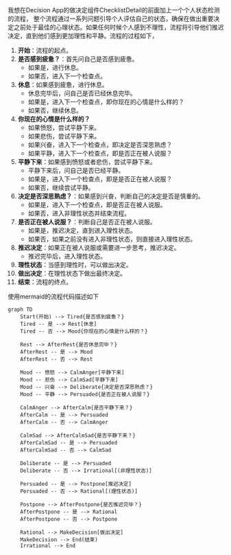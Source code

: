 我想在Decision App的做决定组件ChecklistDetail的前面加上一个个人状态检测的流程，
整个流程通过一系列问题引导个人评估自己的状态，确保在做出重要决定之前处于最佳的心理状态。如果任何时候个人感到不理性，流程将引导他们推迟决定，直到他们感到更加理性和平静。流程的过程如下，
1. **开始**：流程的起点。
2. **是否感到疲惫？**：首先问自己是否感到疲惫。
   - 如果是，进行休息。
   - 如果否，进入下一个检查点。
3. **休息**：如果感到疲惫，进行休息。
   - 休息完毕后，问自己是否已经休息完毕。
   - 如果是，进入下一个检查点，即你现在的心情是什么样的？
   - 如果否，继续休息。
4. **你现在的心情是什么样的？**
   - 如果愤怒，尝试平静下来。
   - 如果悲伤，尝试平静下来。
   - 如果兴奋，进入下一个检查点，即决定是否深思熟虑？
   - 如果平静，进入下一个检查点，即是否正在被人说服？
5. **平静下来**：如果感到愤怒或者悲伤，尝试平静下来。
   - 平静下来后，问自己是否已经平静。
   - 如果是，进入下一个检查点，即是是否正在被人说服？
   - 如果否，继续尝试平静。
6. **决定是否深思熟虑？**：如果感到兴奋，判断自己的决定是否是慎重的。
   - 如果是，进入下一个检查点，即是否正在被人说服。
   - 如果否，进入非理性状态并结束流程。
7. **是否正在被人说服？**：判断自己是否正在被人说服。
   - 如果是，推迟决定，直到进入理性状态。
   - 如果否，如果之前没有进入非理性状态，则直接进入理性状态。
8. **推迟决定**：如果正在被人说服或需要进一步思考，推迟决定。
    - 推迟完毕后，进入理性状态。
9. **理性状态**：当感到理性时，可以做出决定。
10. **做出决定**：在理性状态下做出最终决定。
11. **结束**：流程的终点。

使用mermaid的流程代码描述如下
```mermaid
graph TD
    Start(开始) --> Tired{是否感到疲惫？}
    Tired -- 是 --> Rest[休息]
    Tired -- 否 --> Mood{你现在的心情是什么样的？}
    
    Rest --> AfterRest{是否休息完毕？}
    AfterRest -- 是 --> Mood
    AfterRest -- 否 --> Rest
    
    Mood -- 愤怒 --> CalmAnger[平静下来]
    Mood -- 悲伤 --> CalmSad[平静下来]
    Mood -- 兴奋 --> Deliberate{决定是否深思熟虑？}
    Mood -- 平静 --> Persuaded{是否正在被人说服？}
    
    CalmAnger --> AfterCalm{是否平静下来？}
    AfterCalm -- 是 --> Persuaded
    AfterCalm -- 否 --> CalmAnger
    
    CalmSad --> AfterCalmSad{是否平静下来？}
    AfterCalmSad -- 是 --> Persuaded
    AfterCalmSad -- 否 --> CalmSad
    
    Deliberate -- 是 --> Persuaded
    Deliberate -- 否 --> Irrational[(非理性状态)]
    
    Persuaded -- 是 --> Postpone[推迟决定]
    Persuaded -- 否 --> Rational[(理性状态)]
    
    Postpone --> AfterPostpone{是否推迟完毕？}
    AfterPostpone -- 是 --> Rational
    AfterPostpone -- 否 --> Postpone
    
    Rational --> MakeDecision[做出决定]
    MakeDecision --> End(结束)
    Irrational --> End
```    